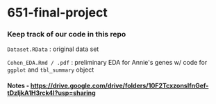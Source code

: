 # 651-final-project

### Keep track of our code in this repo
`Dataset.RData` : original data set

`Cohen_EDA.Rmd / .pdf` : preliminary EDA for Annie's genes w/ code for `ggplot` and `tbl_summary` object

#### Notes - https://drive.google.com/drive/folders/10F2TcxzonsIfnGef-tDzIjkA1H3rck4I?usp=sharing
